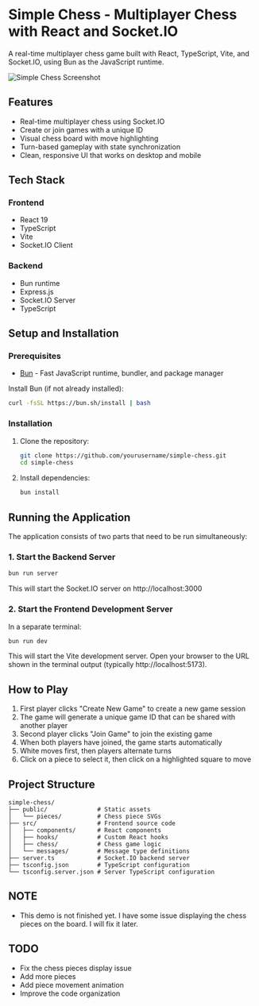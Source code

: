# Simple Chess - Multiplayer Chess with React and Socket.IO

A real-time multiplayer chess game built with React, TypeScript, Vite, and Socket.IO, using Bun as the JavaScript runtime.

![Simple Chess Screenshot](https://example.com/screenshot.png)

## Features

- Real-time multiplayer chess using Socket.IO
- Create or join games with a unique ID
- Visual chess board with move highlighting
- Turn-based gameplay with state synchronization
- Clean, responsive UI that works on desktop and mobile

## Tech Stack

### Frontend
- React 19
- TypeScript
- Vite
- Socket.IO Client

### Backend
- Bun runtime
- Express.js
- Socket.IO Server
- TypeScript

## Setup and Installation

### Prerequisites

- [Bun](https://bun.sh/) - Fast JavaScript runtime, bundler, and package manager

Install Bun (if not already installed):
```bash
curl -fsSL https://bun.sh/install | bash
```

### Installation

1. Clone the repository:
   ```bash
   git clone https://github.com/yourusername/simple-chess.git
   cd simple-chess
   ```

2. Install dependencies:
   ```bash
   bun install
   ```

## Running the Application

The application consists of two parts that need to be run simultaneously:

### 1. Start the Backend Server

```bash
bun run server
```

This will start the Socket.IO server on http://localhost:3000

### 2. Start the Frontend Development Server

In a separate terminal:

```bash
bun run dev
```

This will start the Vite development server. Open your browser to the URL shown in the terminal output (typically http://localhost:5173).

## How to Play

1. First player clicks "Create New Game" to create a new game session
2. The game will generate a unique game ID that can be shared with another player
3. Second player clicks "Join Game" to join the existing game
4. When both players have joined, the game starts automatically
5. White moves first, then players alternate turns
6. Click on a piece to select it, then click on a highlighted square to move

## Project Structure

```
simple-chess/
├── public/              # Static assets
│   └── pieces/          # Chess piece SVGs
├── src/                 # Frontend source code
│   ├── components/      # React components
│   ├── hooks/           # Custom React hooks
│   ├── chess/           # Chess game logic
│   └── messages/        # Message type definitions
├── server.ts            # Socket.IO backend server
├── tsconfig.json        # TypeScript configuration
└── tsconfig.server.json # Server TypeScript configuration
```


## NOTE

- This demo is not finished yet. I have some issue displaying the chess pieces on the board. I will fix it later.

## TODO

- Fix the chess pieces display issue
- Add more pieces
- Add piece movement animation
- Improve the code organization